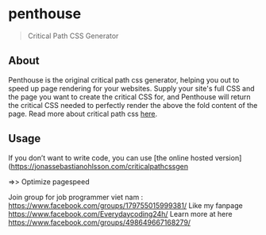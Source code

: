 # penthouse

> Critical Path CSS Generator

## About

Penthouse is the original critical path css generator, helping you out to speed up page rendering for your websites. Supply your site's full CSS and the page you want to create the critical CSS for, and Penthouse will return the critical CSS needed to perfectly render the above the fold content of the page. Read more about critical path css [here](http://www.phpied.com/css-and-the-critical-path/).

## Usage
If you don’t want to write code, you can use [the online hosted version](https://jonassebastianohlsson.com/criticalpathcssgen

=>> Optimize pagespeed

Join group for job programmer viet nam :
    https://www.facebook.com/groups/179755015999381/
Like my fanpage
    https://www.facebook.com/Everydaycoding24h/
Learn more at here
    https://www.facebook.com/groups/498649667168279/
